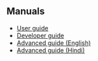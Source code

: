 ## Manuals

* [User guide](https://github.com/pgmoneta/pgmoneta/releases/download/0.17.2/pgmoneta-user-guide.pdf)
* [Developer guide](https://github.com/pgmoneta/pgmoneta/releases/download/0.17.2/pgmoneta-dev-guide.pdf)
* [Advanced guide (English)](https://github.com/pgmoneta/pgmoneta/releases/download/0.17.2/pgmoneta-advanced-en.pdf)
* [Advanced guide (Hindi)](https://github.com/pgmoneta/pgmoneta/releases/download/0.17.2/pgmoneta-advanced-hi.pdf)
